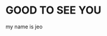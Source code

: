 <!DOCTYPE html>
<html>

<head>


</head>


<body>

<title>HI!</title>

<h1>GOOD TO SEE YOU</h1>

<p>my name is jeo </p>

</body>
</html>